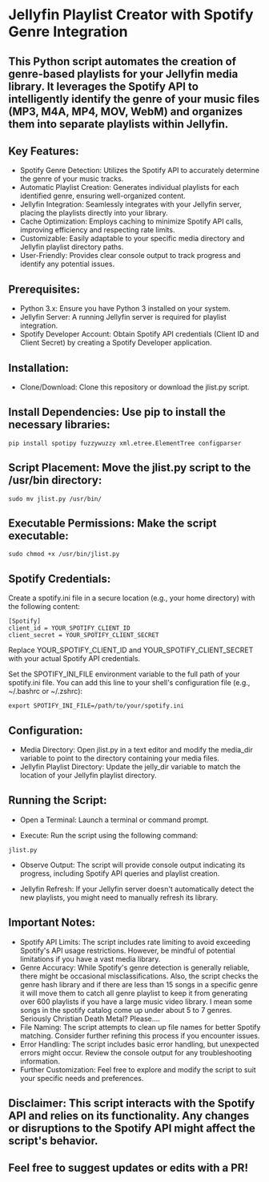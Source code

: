 # Jellyfin Playlist Creator with Spotify Genre Integration

## This Python script automates the creation of genre-based playlists for your Jellyfin media library. It leverages the Spotify API to intelligently identify the genre of your music files (MP3, M4A, MP4, MOV, WebM) and organizes them into separate playlists within Jellyfin.

## Key Features:

- Spotify Genre Detection: Utilizes the Spotify API to accurately determine the genre of your music tracks.
- Automatic Playlist Creation: Generates individual playlists for each identified genre, ensuring well-organized content.
- Jellyfin Integration: Seamlessly integrates with your Jellyfin server, placing the playlists directly into your library.
- Cache Optimization: Employs caching to minimize Spotify API calls, improving efficiency and respecting rate limits.
- Customizable: Easily adaptable to your specific media directory and Jellyfin playlist directory paths.
- User-Friendly: Provides clear console output to track progress and identify any potential issues.

## Prerequisites:

- Python 3.x: Ensure you have Python 3 installed on your system.
- Jellyfin Server: A running Jellyfin server is required for playlist integration.
- Spotify Developer Account: Obtain Spotify API credentials (Client ID and Client Secret) by creating a Spotify Developer application.

## Installation:

- Clone/Download: Clone this repository or download the jlist.py script.

## Install Dependencies: Use pip to install the necessary libraries:

```
pip install spotipy fuzzywuzzy xml.etree.ElementTree configparser
```

## Script Placement: Move the jlist.py script to the /usr/bin directory:

```
sudo mv jlist.py /usr/bin/
```

## Executable Permissions: Make the script executable:

```
sudo chmod +x /usr/bin/jlist.py
```

## Spotify Credentials:

Create a spotify.ini file in a secure location (e.g., your home directory) with the following content:

```
[Spotify]
client_id = YOUR_SPOTIFY_CLIENT_ID
client_secret = YOUR_SPOTIFY_CLIENT_SECRET
```

Replace YOUR_SPOTIFY_CLIENT_ID and YOUR_SPOTIFY_CLIENT_SECRET with your actual Spotify API credentials.   

Set the SPOTIFY_INI_FILE environment variable to the full path of your spotify.ini file. You can add this line to your shell's configuration file (e.g., ~/.bashrc or ~/.zshrc):

```
export SPOTIFY_INI_FILE=/path/to/your/spotify.ini
```

## Configuration:

- Media Directory: Open jlist.py in a text editor and modify the media_dir variable to point to the directory containing your media files.
- Jellyfin Playlist Directory: Update the jelly_dir variable to match the location of your Jellyfin playlist directory.

## Running the Script:

- Open a Terminal: Launch a terminal or command prompt.

- Execute: Run the script using the following command:

```
jlist.py
```

- Observe Output: The script will provide console output indicating its progress, including Spotify API queries and playlist creation.

- Jellyfin Refresh: If your Jellyfin server doesn't automatically detect the new playlists, you might need to manually refresh its library.

## Important Notes:

- Spotify API Limits: The script includes rate limiting to avoid exceeding Spotify's API usage restrictions. However, be mindful of potential limitations if you have a vast media library.
- Genre Accuracy: While Spotify's genre detection is generally reliable, there might be occasional misclassifications.  Also, the script checks the genre hash library and if there are less than 15 songs in a specific genre it will move them to catch all genre playlist to keep it from generating over 600 playlists if you have a large music video library.  I mean some songs in the spotify catalog come up under about 5 to 7 genres.  Seriously Christian Death Metal?  Please....
- File Naming: The script attempts to clean up file names for better Spotify matching. Consider further refining this process if you encounter issues.
- Error Handling: The script includes basic error handling, but unexpected errors might occur. Review the console output for any troubleshooting information.
- Further Customization: Feel free to explore and modify the script to suit your specific needs and preferences.

## Disclaimer: This script interacts with the Spotify API and relies on its functionality. Any changes or disruptions to the Spotify API might affect the script's behavior.

## Feel free to suggest updates or edits with a PR!
